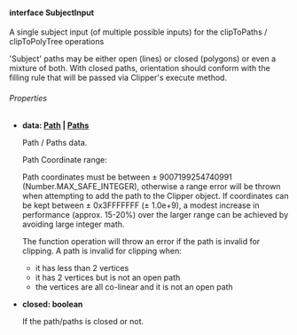 #### interface SubjectInput

A single subject input (of multiple possible inputs) for the clipToPaths / clipToPolyTree operations

'Subject' paths may be either open (lines) or closed (polygons) or even a mixture of both.
With closed paths, orientation should conform with the filling rule that will be passed via Clipper's execute method.

###### Properties

* **data: [Path](../shared/Path.md) | [Paths](../shared/Paths.md)**
    
    Path / Paths data.
       
    Path Coordinate range:
       
    Path coordinates must be between ± 9007199254740991 (Number.MAX_SAFE_INTEGER), otherwise a range error will be thrown when attempting to add the path to the Clipper object.
    If coordinates can be kept between ± 0x3FFFFFFF (± 1.0e+9), a modest increase in performance (approx. 15-20%) over the larger range can be achieved by
    avoiding large integer math.
       
    The function operation will throw an error if the path is invalid for clipping. A path is invalid for clipping when:
    - it has less than 2 vertices
    - it has 2 vertices but is not an open path
    - the vertices are all co-linear and it is not an open path

* **closed: boolean**

    If the path/paths is closed or not.
